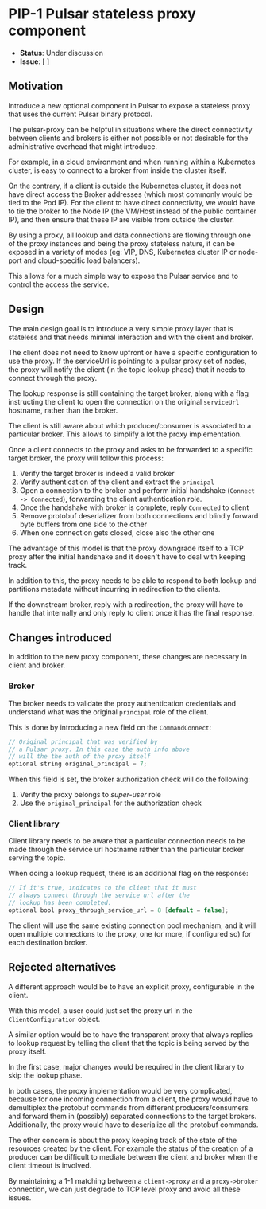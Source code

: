 

# PIP-1 Pulsar stateless proxy component

 * **Status**: Under discussion
 * **Issue**: [ ]



## Motivation

Introduce a new optional component in Pulsar to expose a stateless proxy
that uses the current Pulsar binary protocol.

The pulsar-proxy can be helpful in situations where the direct connectivity
between clients and brokers is either not possible or not desirable for the
administrative overhead that might introduce.

For example, in a cloud environment and when running within a Kubernetes
cluster, is easy to connect to a broker from inside the cluster itself.

On the contrary, if a client is outside the Kubernetes cluster, it does not
have direct access the Broker addresses (which most commonly would be
tied to the Pod IP). For the client to have direct connectivity, we would
have to tie the broker to the Node IP (the VM/Host instead of the public
container IP), and then ensure that these IP are visible from outside
the cluster.

By using a proxy, all lookup and data connections are flowing through one
of the proxy instances and being the proxy stateless nature, it can be
exposed in a variety of modes (eg: VIP, DNS, Kubernetes cluster IP or
node-port and cloud-specific load balancers).

This allows for a much simple way to expose the Pulsar service and to
control the access the service.

## Design

The main design goal is to introduce a very simple proxy layer that
is stateless and that needs minimal interaction and with the client
and broker.

The client does not need to know upfront or have a specific configuration
to use the proxy. If the serviceUrl is pointing to a pulsar proxy set of nodes,
the proxy will notify the client (in the topic lookup phase) that it
needs to connect through the proxy.

The lookup response is still containing the target broker, along with a
flag instructing the client to open the connection on the original
`serviceUrl` hostname, rather than the broker.

The client is still aware about which producer/consumer is associated to
a particular broker. This allows to simplify a lot the proxy implementation.

Once a client connects to the proxy and asks to be forwarded to a
specific target broker, the proxy will follow this process:

 1. Verify the target broker is indeed a valid broker
 2. Verify authentication of the client and extract the `principal`
 3. Open a connection to the broker and perform initial handshake
    (`Connect -> Connected`), forwarding the client authentication role.
 4. Once the handshake with broker is complete, reply `Connected` to
    client
 5. Remove protobuf deserializer from both connections and
    blindly forward byte buffers from one side to the other
 6. When one connection gets closed, close also the other one


 The advantage of this model is that the proxy downgrade itself
 to a TCP proxy after the initial handshake and it doesn't have
 to deal with keeping track.

 In addition to this, the proxy needs to be able to respond to
 both lookup and partitions metadata without incurring in
 redirection to the clients.

 If the downstream broker, reply with a redirection, the proxy will
 have to handle that internally and only reply to client once it
 has the final response.

## Changes introduced

In addition to the new proxy component, these changes are necessary
in client and broker.

### Broker

The broker needs to validate the proxy authentication credentials
and understand what was the original `principal` role of the client.

This is done by introducing a new field on the `CommandConnect`:
```java
// Original principal that was verified by
// a Pulsar proxy. In this case the auth info above
// will the the auth of the proxy itself
optional string original_principal = 7;
```

When this field is set, the broker authorization check will do
the following:
 1. Verify the proxy belongs to *super-user* role
 2. Use the `original_principal` for the authorization check

### Client library

Client library needs to be aware that a particular connection needs
to be made through the service url hostname rather than the
particular broker serving the topic.

When doing a lookup request, there is an additional flag on the
response:

```java
// If it's true, indicates to the client that it must
// always connect through the service url after the
// lookup has been completed.
optional bool proxy_through_service_url = 8 [default = false];
```

The client will use the same existing connection pool mechanism,
and it will open multiple connections to the proxy, one (or more, if
configured so) for each destination broker.

## Rejected alternatives

A different approach would be to have an explicit proxy, configurable
in the client.

With this model, a user could just set the proxy url in the `ClientConfiguration`
object.

A similar option would be to have the transparent proxy that always
replies to lookup request by telling the client that the topic is
being served by the proxy itself.

In the first case, major changes would be required in the client library to
skip the lookup phase.

In both cases, the proxy implementation would be very complicated, because
for one incoming connection from a client, the proxy would have to
demultiplex the protobuf commands from different producers/consumers and
forward them in (possibly) separated connections to the target brokers.
Additionally, the proxy would have to deserialize all the protobuf commands.

The other concern is about the proxy keeping track of the state of the
resources created by the client. For example the status of the creation
of a producer can be difficult to mediate between the client and broker
when the client timeout is involved.

By maintaining a 1-1 matching between a `client->proxy` and a `proxy->broker`
connection, we can just degrade to TCP level proxy and avoid all these
issues.
